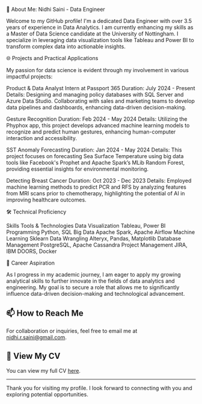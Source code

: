 🚀 About Me: Nidhi Saini - Data Engineer

Welcome to my GitHub profile! I'm a dedicated Data Engineer with over 3.5 years of experience in Data Analytics. I am currently enhancing my skills as a Master of Data Science candidate at the University of Nottingham. I specialize in leveraging data visualization tools like Tableau and Power BI to transform complex data into actionable insights.

🌐 Projects and Practical Applications

My passion for data science is evident through my involvement in various impactful projects:

Product & Data Analyst Intern at Passport 365
Duration: July 2024 - Present
Details: Designing and managing policy databases with SQL Server and Azure Data Studio. Collaborating with sales and marketing teams to develop data pipelines and dashboards, enhancing data-driven decision-making.

Gesture Recognition
Duration: Feb 2024 - May 2024
Details: Utilizing the Phyphox app, this project develops advanced machine learning models to recognize and predict human gestures, enhancing human-computer interaction and accessibility.

SST Anomaly Forecasting
Duration: Jan 2024 - May 2024
Details: This project focuses on forecasting Sea Surface Temperature using big data tools like Facebook's Prophet and Apache Spark’s MLib Random Forest, providing essential insights for environmental monitoring.

Detecting Breast Cancer
Duration: Oct 2023 - Dec 2023
Details: Employed machine learning methods to predict PCR and RFS by analyzing features from MRI scans prior to chemotherapy, highlighting the potential of AI in improving healthcare outcomes.

🛠 Technical Proficiency

Skills	Tools & Technologies
Data Visualization	Tableau, Power BI
Programming	Python, SQL
Big Data	Apache Spark, Apache Airflow
Machine Learning	Sklearn
Data Wrangling	Alteryx, Pandas, Matplotlib
Database Management	PostgreSQL, Apache Cassandra
Project Management	JIRA, IBM DOORS, Docker

🌟 Career Aspiration

As I progress in my academic journey, I am eager to apply my growing analytical skills to further innovate in the fields of data analytics and engineering. My goal is to secure a role that allows me to significantly influence data-driven decision-making and technological advancement.
## 📫 How to Reach Me
For collaboration or inquiries, feel free to email me at [nidhi.r.saini@gmail.com](mailto:nidhi.r.saini@gmail.com).


## 📄 View My CV
You can view my full CV [here](https://drive.google.com/file/d/19OaVYbkDTwtunSIHCsxFcmxVPtof3Ykd/view).


---

Thank you for visiting my profile. I look forward to connecting with you and exploring potential opportunities.

